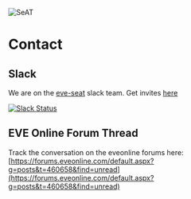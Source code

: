 ![SeAT](https://i.imgur.com/aPPOxSK.png)

# Contact

## Slack

We are on the [eve-seat](https://eve-seat.slack.com/) slack team. Get invites [here](https://eveseat-slack.herokuapp.com)

[![Slack Status](https://eveseat-slack.herokuapp.com/badge.svg)](https://eveseat-slack.herokuapp.com/)

## EVE Online Forum Thread

Track the conversation on the eveonline forums here:
[https://forums.eveonline.com/default.aspx?g=posts&t=460658&find=unread](https://forums.eveonline.com/default.aspx?g=posts&t=460658&find=unread)
